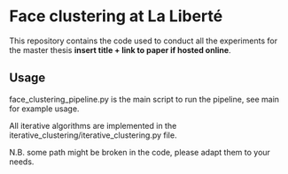 # Face clustering at La Liberté

This repository contains the code used to conduct all the experiments for the
master thesis **insert title + link to paper if hosted online**.

## Usage

face_clustering_pipeline.py is the main script to run the pipeline, see main for
example usage.

All iterative algorithms are implemented in the iterative_clustering/iterative_clustering.py file.

N.B. some path might be broken in the code, please adapt them to your needs.
